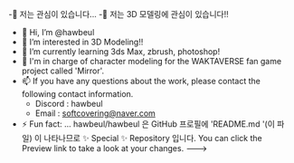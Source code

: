 -👀 저는 관심이 있습니다...
-👀 저는 3D 모델링에 관심이 있습니다!!
- 👋 Hi, I’m @hawbeul
- 👀 I’m interested in 3D Modeling!!
- 🌱 I’m currently learning 3ds Max, zbrush, photoshop!
- 💞️ I'm in charge of character modeling for the WAKTAVERSE fan game project called 'Mirror'.
- 📫 If you have any questions about the work, please contact the following contact information.
  - Discord : hawbeul
  - Email   : softcovering@naver.com
- ⚡ Fun fact: ...
hawbeul/hawbeul 은 GitHub 프로필에 'README.md '(이 파일) 이 나타나므로 ✨ Special ✨ Repository 입니다.
You can click the Preview link to take a look at your changes.
--->

